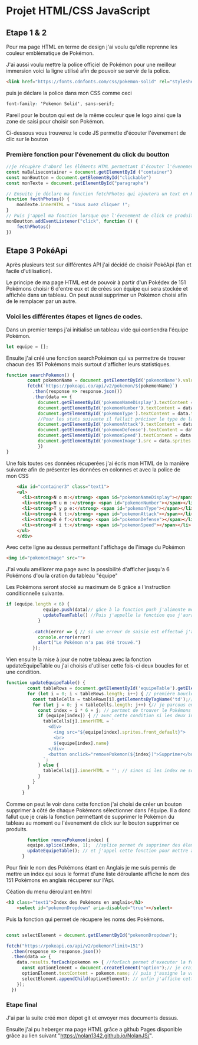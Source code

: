 # Projet HTML/CSS JavaScript

## Etape 1 & 2

Pour ma page HTML en terme de design j'ai voulu qu'elle reprenne les couleur emblématique de Pokémon.

J'ai aussi voulu mettre la police officiel de Pokémon pour une meilleur immersion voici la ligne utilisé afin de pouvoir se servir de la police.
```html
<link href="https://fonts.cdnfonts.com/css/pokemon-solid" rel="stylesheet">
```
puis je déclare la police dans mon CSS comme ceci
```CSS
font-family: 'Pokemon Solid', sans-serif;
```
Pareil pour le bouton qui est de la même couleur que le logo ainsi que la zone de saisi pour choisir son Pokémon.

Ci-dessous vous trouverez le code JS permette d'écouter l'évenement de clic sur le bouton

### Première fonction pour l'évenement du click du boutton
```javascript
//je récupère d'abord les éléments HTML permettant d'écouter l'évenement et je les stock dans des variables
const maBalisecontainer = document.getElementById ("container")
const monBoutton = document.getElementById("clickable")
const monTexte = document.getElementById("paragraphe")

// Ensuite je déclare ma fonction fetchPhotos qui ajoutera un text en HTML une fois le click effectué
function fecthPhotos() {
    monTexte.innerHTML = "Vous avez cliquer !";
}
// Puis j'appel ma fonction lorsque que l'évenement de click ce produit ce qui une fois fais m'affiche mon message.
monBoutton.addEventListener("click", function () {
    fecthPhotos()
})
```
## Etape 3 PokéApi

Après plusieurs test sur différentes API j'ai décidé de choisir PokéApi (fan et facile d'utilisation).

Le principe de ma page HTML est de pouvoir à partir d'un Pokédex de 151 Pokémons choisir 6 d'entre eux et de crées son équipe qui sera stockée et affichée dans un tableau. On peut aussi supprimer un Pokémon choisi afin de le remplacer par un autre.

### Voici les différentes étapes et lignes de codes.

Dans un premier temps j'ai initialisé un tableau vide qui contiendra l'équipe Pokémon.
```javascript
let equipe = [];
```
Ensuite j'ai créé une fonction searchPokémon qui va permettre de trouver chacun des 151 Pokémons mais surtout d'afficher leurs statistiques.
```javascript
function searchPokemon() {
        const pokemonName = document.getElementById('pokemonName').value.toLowerCase() // je récupere la valeur de mon input et je la force a être en minuscule afin de concorder avec les valeurs de l'Api
        fetch(`https://pokeapi.co/api/v2/pokemon/${pokemonName}`)
          .then(response => response.json())
          .then(data => {
            document.getElementById('pokemonNameDisplay').textContent = data.name
            document.getElementById('pokemonNumber').textContent = data.id
            document.getElementById('pokemonType').textContent = data.types.map(type => type.type.name).join(', ')
            //Pour les stats suivante il fallait préciser le type de la stat demandée avec l'opérateur "==="
            document.getElementById('pokemonAttack').textContent = data.stats.find(stat => stat.stat.name === 'attack').base_stat 
            document.getElementById('pokemonDefense').textContent = data.stats.find(stat => stat.stat.name === 'defense').base_stat
            document.getElementById('pokemonSpeed').textContent = data.stats.find(stat => stat.stat.name === 'speed').base_stat
            document.getElementById('pokemonImage').src = data.sprites.front_default
            })
}
```
Une fois toutes ces données récuperées j'ai écris mon HTML de la manière suivante afin de présenter les données en colonnes et avec la police de mon CSS
```html
    <div id="container3" class="text1">
    <ul>
      <li><strong>N o m:</strong> <span id="pokemonNameDisplay"></span></li>
      <li><strong>N u m :</strong> <span id="pokemonNumber"></span></li>
      <li><strong>T y p e:</strong> <span id="pokemonType"></span></li>
      <li><strong>A t t:</strong> <span id="pokemonAttack"></span></li>
      <li><strong>D é f:</strong> <span id="pokemonDefense"></span></li>
      <li><strong>V i t:</strong> <span id="pokemonSpeed"></span></li>
    </ul>
    </div>
```
Avec cette ligne au dessus permettant l'affichage de l'image du Pokémon
```html
<img id="pokemonImage" src="">
```
J'ai voulu améliorer ma page avec la possibilité d'afficher jusqu'a 6 Pokémons d'ou la cration du tableau "équipe"

Les Pokémons seront stocké au maximum de 6 grâce a l'instruction conditionnelle suivante.
```javascript
if (equipe.length < 6) {
              equipe.push(data)// gâce à la fonction push j'alimente mon tableau
              updateTeamTable() //Puis j'appelle la fonction que j'aurai créé afin de mettre a jour le tableau
            }
          
          .catch(error => { // si une erreur de saisie est effectué j'affiche une alerte
            console.error(error)
            alert("Le Pokémon n'a pas été trouvé.")
          });
```
Vien ensuite la mise à jour de notre tableau avec la fonction updateEquipeTable ou j'ai choisis d'utiliser cette fois-ci deux boucles for et une condition.
```javascript
function updateEquipeTable() {
        const tableRows = document.getElementById('equipeTable').getElementsByTagName('tr'); // ma variable qui permet de représenter les lignes du tableau
        for (let i = 0; i < tableRows.length; i++) { // première boucle ou je parcours les lignes du tableau
          const tableCells = tableRows[i].getElementsByTagName('td');// puis a partir de la ligne actuelle je récupère les cellules
          for (let j = 0; j < tableCells.length; j++) {// je parcous ensuite chaque cellules de cette ligne 
            const index = i * 6 + j; // pertmet de trouver le Pokémons dans mon tableau equipe en multpiliant l'indice de la ligne par la longueur du tableau et en ajoutant l'indice de la colonne afin de trouver l'index équivalent.
            if (equipe[index]) { // avec cette condition si les deux indexs (celui du tableau equipe et celui calclué ) sont correcte alors on incère ce code HTML afin d'afficher l'image et le Nom du Pokémon
              tableCells[j].innerHTML = `
                <div>
                  <img src="${equipe[index].sprites.front_default}">
                  <br>
                  ${equipe[index].name}
                </div>
                <button onclick="removePokemon(${index})">Supprimer</button>
              `;
            } else {
              tableCells[j].innerHTML = ''; // sinon si les index ne sont pas bons on affiche rien.
            }
          }
        }
      }
```

Comme on peut le voir dans cette fonction j'ai choisi de créer un bouton supprimer à côté de chaque Pokémons sélectionner dans l'équipe. Il a donc fallut que je crais la fonction permettant de supprimer le Pokémon du tableau au moment ou l'évenement de click sur le bouton supprimer ce produits.

```javascript
        function removePokemon(index) {
        equipe.splice(index, 1);  //splice permet de supprimer des élements du tableau en paramètre je lui indique quels élements (donc celui qui correspond a ma variable index calculé avant ) et le nombre d'élements à supprimer (ici 1)
        updateEquipeTable(); // et j'appel cette fonction pour mettre a jour l'affichage du tableau
      }
```

Pour finir le nom des Pokémons étant en Anglais je me suis permis de mettre un index qui sous le format d'une liste déroulante affiche le nom des 151 Pokémons en anglais récuperer sur l'Api.

Céation du menu déroulant en html 

```html
<h3 class="text1">Index des Pokémons en anglais</h3>
    <select id="pokemonDropdown" aria-disabled="true"></select>
```
Puis la fonction qui permet de récupere les noms des Pokémons.
```javascript

const selectElement = document.getElementById("pokemonDropdown");

fetch("https://pokeapi.co/api/v2/pokemon?limit=151")
  .then(response => response.json())
  .then(data => {
    data.results.forEach(pokemon => { //forEach permet d'executer la fonction pokemon  sur tout les résultas
      const optionElement = document.createElement("option");// je crais donc un élement option pour chaque données que renvoi le résultat
      optionElement.textContent = pokemon.name; // puis j'assigne la valeur de mon élement option a celle présente dans l'Api 
      selectElement.appendChild(optionElement); // enfin j'affiche cette valeur dans mon select
    });
  })
```
### Etape final 
J'ai par la suite  créé mon dépot git et envoyer mes documents dessus.

Ensuite j'ai pu heberger ma page HTML grâce a github Pages disponible grâce au lien suivant "https://nolan1342.github.io/NolanJS/".






